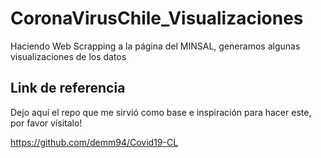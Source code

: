 # CoronaVirusChile_Visualizaciones

Haciendo Web Scrapping a la página del MINSAL, generamos algunas visualizaciones de los datos

## Link de referencia

Dejo aquí el repo que me sirvió como base e inspiración para hacer este, por favor vísitalo!

https://github.com/demm94/Covid19-CL
